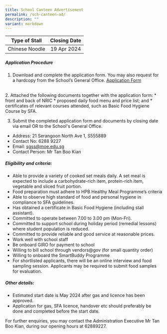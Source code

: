 ```yaml
---
title: School Canteen Advertisement
permalink: /sch-canteen-ad/
description: ""
variant: markdown
---
```

|Type of Stall | Closing Date |
|:--------: | :--------: |
|Chinese Noodle | 19 Apr 2024|       

 
##### **Application Procedure**
1. Download and complete the application form. You may also request for a hardcopy from the School’s General Office.
[Application Form](/files/application%20form%20-%20canteen.pdf)
<br>
2. Attached the following documents together with the application form:
* front and back of NRIC
* proposed daily food menu and price list; and
* certificates of relevant courses attended, such as Basic Food Hygiene Course by SFA.

3. Submit the completed application form and documents by closing date via email OR to the School's General Office.

* Address: 21 Serangoon North Ave 1, S555889
* Contact No: 6288 9227
* Email: sgss@moe.edu.sg
* Contact Person: Mr Tan Boo Kian

##### **Eligibility and criteria:**
* Able to provide a variety of cooked set meals daily. A set meal is expected to include a carbohydrate-rich item, protein-rich item, vegetable and sliced fruit portion.
* Food preparation must adhere to HPB Healthy Meal Programme’s criteria
* Able to observe high standard of food and personal hygiene in compliance to SFA guidelines.
* Has obtained a certificate in Basic Food Hygiene (including stall assistant).
* Committed to operate between 7.00 to 3.00 pm (Mon-Fri).
* Committed to support school during holiday period (remedial lessons) where student population is reduced.
* Committed to provide reliable and good service at reasonable prices.
* Work well with school staff
* Be onboard GIRO for payment to school
* Willing to bill school through vendors@gov (for small quantity order)
* Willing to onboard the SmartBuddy Programme
* For shortlisted applicants, there will be an online interview and food sampling session. Applicants may be required to submit food samples for evaluation.

##### **Other details:**
* Estimated start date is  May 2024  after gas and licence has been approved.
* Application for gas, SFA licence, handover etc should preferably be done and completed before the start date.&nbsp;

For further enquiries, you may contact the Administration Executive Mr Tan Boo Kian, during our opening hours at 62889227.
